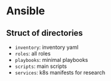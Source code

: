 # Ansible

## Struct of directories

- `inventory`: inventory yaml
- `roles`: all roles
- `playbooks`: minimal playbooks
- `scripts`: main scripts
- `services`: k8s manifests for research
